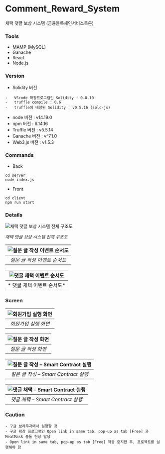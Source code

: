 # Comment_Reward_System
채택 댓글 보상 시스템 (금융블록체인서비스특론)

### Tools
- MAMP (MySQL)
- Ganache
- React
- Node.js

### Version
- Solidity 버전
```
-	VScode 확장프로그램인 Solidity : 0.8.10
-	truffle compile : 0.6
-	truffle에 내장된 Solidity : v0.5.16 (solc-js)
```
- node 버전 : v14.19.0
- npm 버전 : 6.14.16
- Truffle 버전 : v5.5.14
- Ganache 버전 : v^7.1.0
- Web3.js 버전 : v1.5.3

### Commands
- Back
```
cd server
node index.js
```

- Front
```
cd client
npm run start
```

### Details
<p>
    <img src="[path_to_image](https://user-images.githubusercontent.com/80610295/172048508-6c3fa778-49af-41ae-abcc-80b3d44efb0a.png)" alt="채택 댓글 보상 시스템 전체 구조도">
</p>
<p>
    <em>채택 댓글 보상 시스템 전체 구조도</em>
</p>


| ![질문 글 작성 이벤트 순서도](https://user-images.githubusercontent.com/80610295/172048518-77fda1f0-45ae-4afb-a3d5-fbae9b49739d.png) | 
|:--:| 
| *질문 글 작성 이벤트 순서도* |

| ![댓글 채택 이벤트 순서도](https://user-images.githubusercontent.com/80610295/172048524-41b8f6e3-c399-4d22-89a1-b83b0240fcec.png) | 
|:--:| 
| * 댓글 채택 이벤트 순서도* |


### Screen

| ![회원가입 실행 화면](https://user-images.githubusercontent.com/80610295/172048574-9c582d4a-fbe3-4644-88fc-fe649d99157b.png) | 
|:--:| 
| *회원가입 실행 화면* |

| ![질문 글 작성 화면](https://user-images.githubusercontent.com/80610295/172048577-4108f929-6559-4d65-8500-393942af532b.png) | 
|:--:| 
| *질문 글 작성 화면* |

| ![질문 글 작성 – Smart Contract 실행](https://user-images.githubusercontent.com/80610295/172048581-c2fc41d5-8fb4-4005-b553-5e8f7ffe3f15.png) | 
|:--:| 
| *질문 글 작성 – Smart Contract 실행* |

| ![댓글 채택 – Smart Contract 실행](https://user-images.githubusercontent.com/80610295/172048584-0f5479a5-f9cd-44f7-a93f-d3216faa9323.png) | 
|:--:| 
| *댓글 채택 – Smart Contract 실행* |


### Caution
```
- 구글 브라우저에서 실행할 것
- 구글 확장 프로그램인 Open link in same tab, pop-up as tab [Free] 과 MeatMask 충돌 현상 발생
- Open link in same tab, pop-up as tab [Free] 작동 중지한 후, 프로젝트를 실행해야 함
```


